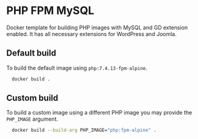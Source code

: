 # PHP FPM MySQL

Docker template for building PHP images with MySQL and GD extension enabled. It has all necessary extensions for WordPress and Joomla.

## Default build

To build the default image using `php:7.4.13-fpm-alpine`.

```bash
  docker build .
```

## Custom build

To build a custom image using a different PHP image you may provide the `PHP_IMAGE` argument.

```bash
  docker build --build-arg PHP_IMAGE="php:fpm-alpine" .
```
